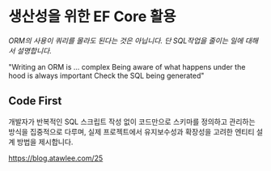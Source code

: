 # 생산성을 위한 EF Core 활용

*ORM의 사용이 쿼리를 몰라도 된다는 것은 아닙니다. 단 SQL작업을 줄이는 일에 대해서 설명합니다.*

"Writing an ORM is ... complex
Being aware of what happens under the hood is always important
Check the SQL being generated"

## Code First
개발자가 반복적인 SQL 스크립트 작성 없이 코드만으로 스키마를 정의하고 관리하는 방식을 집중적으로 다루며,
실제 프로젝트에서 유지보수성과 확장성을 고려한 엔티티 설계 방법을 제시합니다.



https://blog.atawlee.com/25
